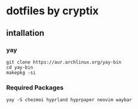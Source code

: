 # dotfiles by cryptix
## intallation
### yay
```
git clone https://aur.archlinux.org/yay-bin
cd yay-bin
makepkg -si
```
### Required Packages

```
yay -S chezmoi hyprland hyprpaper neovim waybar
```
